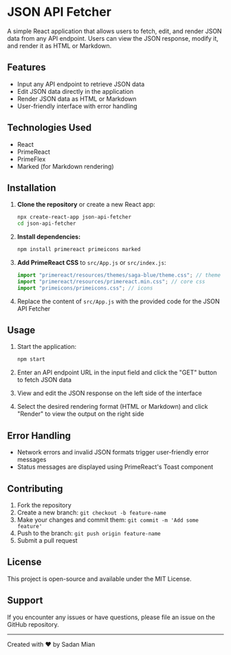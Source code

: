 # JSON API Fetcher

A simple React application that allows users to fetch, edit, and render JSON data from any API endpoint. Users can view the JSON response, modify it, and render it as HTML or Markdown.

## Features

- Input any API endpoint to retrieve JSON data
- Edit JSON data directly in the application
- Render JSON data as HTML or Markdown
- User-friendly interface with error handling

## Technologies Used

- React
- PrimeReact
- PrimeFlex
- Marked (for Markdown rendering)

## Installation

1. **Clone the repository** or create a new React app:

   ```bash
   npx create-react-app json-api-fetcher
   cd json-api-fetcher
   ```

2. **Install dependencies:**

   ```bash
   npm install primereact primeicons marked
   ```

3. **Add PrimeReact CSS** to `src/App.js` or `src/index.js`:

   ```javascript
   import "primereact/resources/themes/saga-blue/theme.css"; // theme
   import "primereact/resources/primereact.min.css"; // core css
   import "primeicons/primeicons.css"; // icons
   ```

4. Replace the content of `src/App.js` with the provided code for the JSON API Fetcher

## Usage

1. Start the application:

   ```bash
   npm start
   ```

2. Enter an API endpoint URL in the input field and click the "GET" button to fetch JSON data

3. View and edit the JSON response on the left side of the interface

4. Select the desired rendering format (HTML or Markdown) and click "Render" to view the output on the right side

## Error Handling

- Network errors and invalid JSON formats trigger user-friendly error messages
- Status messages are displayed using PrimeReact's Toast component

## Contributing

1. Fork the repository
2. Create a new branch: `git checkout -b feature-name`
3. Make your changes and commit them: `git commit -m 'Add some feature'`
4. Push to the branch: `git push origin feature-name`
5. Submit a pull request

## License

This project is open-source and available under the MIT License.

## Support

If you encounter any issues or have questions, please file an issue on the GitHub repository.

---

Created with ❤️ by Sadan Mian
